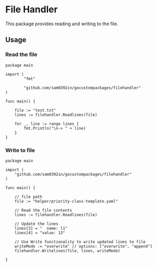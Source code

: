 # File Handler
This package provides reading and writing to the file.

## Usage

### Read the file
```
package main

import (
        "fmt"

        "github.com/sam0392in/gocustompackages/filehandler"
)

func main() {

    file := "test.txt"
    lines := filehandler.Readlines(file)

	for _, line := range lines {
		fmt.Println("\n-> " + line)
    }
}

```

### Write to file
```
package main

import (
	"github.com/sam0392in/gocustompackages/filehandler"
)

func main() {

	// file path
	file := "helper/priority-class-template.yaml"

	// Read the file contents
	lines := filehandler.Readlines(file)

	// Update the lines
	lines[3] = "  name: l1"
	lines[4] = "value: 13"

	// Use Write functionality to write updated lines to file
	writeMode := "overwrite" // options: ["overwrite", "append"]
	filehandler.Writelines(file, lines, writeMode)

}

```